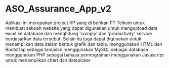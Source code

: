 # ASO_Assurance_App_v2
Aplikasi ini merupakan project KP yang di berikan PT Telkom untuk membuat sebuah website yang dapat digunakan untuk mengupload data excel ke database dan menghitung 'comply' dan 'productivity' service berdasarkan data tersebut. Selain itu juga dapat digunakan untuk menampilkan data dalam bentuk grafik dan table.  menggunakan HTML dan Bootstrap sebagai tampilan menggunakan MySQL sebagai database menggunakan PHP sebagai bahasa pemrograman menggunakan Javascript untuk menampilkan chart dan datepicker
